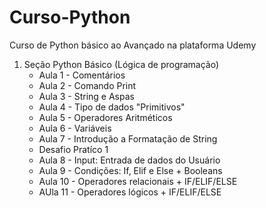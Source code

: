 # Curso-Python
 
 Curso de Python básico ao Avançado na plataforma Udemy
 
 1. Seção Python Básico (Lógica de programação)
    * Aula 1 - Comentários
    * Aula 2 - Comando Print
    * Aula 3 - String e Aspas
    * Aula 4 - Tipo de dados "Primitivos"
    * Aula 5 - Operadores Aritméticos
    * Aula 6 - Variáveis
    * Aula 7 - Introdução a Formatação de String
    * Desafio Pratíco 1
    * Aula 8 - Input: Entrada de dados do Usuário
    * Aula 9 - Condições: If, Elif e Else + Booleans
    * Aula 10 - Operadores relacionais + IF/ELIF/ELSE 
    * AUla 11 - Operadores lógicos + IF/ELIF/ELSE   
